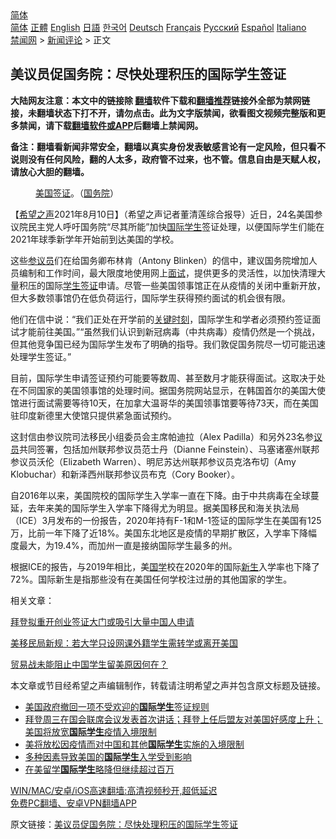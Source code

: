  <!-- 面包屑导航 --> <div class="breadcrumb"><!-- GTranslate: https://gtranslate.io/ -->  <div class="switcher notranslate">  <div class="selected">  <a href="#" onclick="return false;"> 简体</a>  </div>  <div class="option">  <a href="https://www.bannedbook.org" onclick="doGTranslate('zh-CN|zh-CN');jQuery('div.switcher div.selected a').html(jQuery(this).html());return false;" title="简体中文" class="nturl selected"> 简体</a>  <a href="https://www.bannedbook.org/zh-tw/" onclick="doGTranslate('zh-CN|zh-TW');jQuery('div.switcher div.selected a').html(jQuery(this).html());return false;" title="繁體中文" class="nturl"> 正體</a>  <a href="https://www.bannedbook.org/en/" onclick="doGTranslate('zh-CN|en');jQuery('div.switcher div.selected a').html(jQuery(this).html());return false;" title="English" class="nturl"> English</a>  <a href="https://www.bannedbook.org/ja/" onclick="doGTranslate('zh-CN|ja');jQuery('div.switcher div.selected a').html(jQuery(this).html());return false;" title="日本語" class="nturl"> 日語</a>  <a href="https://www.bannedbook.org/ko/" onclick="doGTranslate('zh-CN|ko');jQuery('div.switcher div.selected a').html(jQuery(this).html());return false;" title="한국어" class="nturl"> 한국어</a>  <a href="https://www.bannedbook.org/de/" onclick="doGTranslate('zh-CN|de');jQuery('div.switcher div.selected a').html(jQuery(this).html());return false;" title="Deutsch" class="nturl"> Deutsch</a>  <a href="https://www.bannedbook.org/fr/" onclick="doGTranslate('zh-CN|fr');jQuery('div.switcher div.selected a').html(jQuery(this).html());return false;" title="Français" class="nturl"> Français</a>  <a href="https://www.bannedbook.org/ru/" onclick="doGTranslate('zh-CN|ru');jQuery('div.switcher div.selected a').html(jQuery(this).html());return false;" title="Русский" class="nturl"> Русский</a>  <a href="https://www.bannedbook.org/es/" onclick="doGTranslate('zh-CN|es');jQuery('div.switcher div.selected a').html(jQuery(this).html());return false;" title="Español" class="nturl"> Español</a>  <a href="https://www.bannedbook.org/it/" onclick="doGTranslate('zh-CN|it');jQuery('div.switcher div.selected a').html(jQuery(this).html());return false;" title="Italiano" class="nturl"> Italiano</a>  </div>  </div>      <div class='breadcrumb-sub'><!-- Breadcrumb NavXT 6.3.0 --> <a href="https://www.bannedbook.org/" class="home">禁闻网</a> &gt; <a href="https://www.bannedbook.org/bnews/comments/" class="category">新闻评论</a> &gt; 正文</div></div><h2>美议员促国务院：尽快处理积压的国际学生签证</h2> <p class="notice"><b>大陆网友注意：本文中的链接除 <a href="https://github.com/bannedbook/fanqiang" >翻墙</a>软件下载和<a href="https://github.com/killgcd/justmysocks/blob/master/README.md">翻墙推荐</a>链接外全部为禁网链接，未翻墙状态下打不开，请勿点击。此为文字版禁闻，欲看图文视频完整版和更多禁闻，请下载<a href="https://github.com/bannedbook/fanqiang">翻墙软件或APP</a>后翻墙上禁闻网。</p><p>备注：翻墙看新闻非常安全，翻墙以真实身份发表敏感言论有一定风险，但只看不说则没有任何风险，翻的人太多，政府管不过来，也不管。信息自由是天赋人权，请放心大胆的翻墙。</b></p>  <div class="entry"> <figure> <p><figcaption><a href="https://www.bannedbook.org/bnews/tag/%e7%be%8e%e5%9b%bd/" class="st_tag internal_tag" rel="tag" title="标签 美国 下的日志">美国</a><a href="https://www.bannedbook.org/bnews/tag/%e7%ad%be%e8%af%81/" class="st_tag internal_tag" rel="tag" title="标签 签证 下的日志">签证</a>。（<a href="https://www.bannedbook.org/bnews/tag/%e5%9b%bd%e5%8a%a1%e9%99%a2/" class="st_tag internal_tag" rel="tag" title="标签 国务院 下的日志">国务院</a>）</figcaption></figure> <p>【<span class='wp_keywordlink_affiliate'><a href="https://www.soundofhope.org" title="希望之声" target="_blank">希望之声</a></span>2021年8月10日】（希望之声记者董清莲综合报导）近日，24名美国参议院民主党人呼吁国务院“尽其所能”加快<a href="https://www.bannedbook.org/bnews/tag/%E5%9B%BD%E9%99%85%E5%AD%A6%E7%94%9F/" class="st_tag internal_tag" rel="tag" title="标签 国际学生 下的日志">国际学生</a>签证处理，以便国际学生们能在2021年球季新学年开始前到达美国的学校。</p> <p>这些<a href="https://www.bannedbook.org/bnews/tag/%e5%8f%82%e8%ae%ae%e5%91%98/" class="st_tag internal_tag" rel="tag" title="标签 参议员 下的日志">参议员</a>们在给国务卿布林肯（Antony Blinken）的信中，建议国务院增加人员编制和工作时间，最大限度地使用网上<a href="https://www.bannedbook.org/bnews/tag/%E9%9D%A2%E8%AF%95/" class="st_tag internal_tag" rel="tag" title="标签 面试 下的日志">面试</a>，提供更多的灵活性，以加快清理大量积压的国际<a href="https://www.bannedbook.org/bnews/tag/%E5%AD%A6%E7%94%9F%E7%AD%BE%E8%AF%81/" class="st_tag internal_tag" rel="tag" title="标签 学生签证 下的日志">学生签证</a>申请。尽管一些美国领事馆正在从疫情的关闭中重新开放，但大多数领事馆仍在低负荷运行，国际学生获得预约面试的机会很有限。</p> <p>他们在信中说：“我们正处在开学前的<span class='wp_keywordlink'><a href="https://www.bannedbook.org/forum2/topic151.html" title="关键时刻：李鹏日记" target="_blank">关键时刻</a></span>，国际学生和学者必须预约签证面试才能前往美国。”“虽然我们认识到新冠病毒（中共病毒）疫情仍然是一个挑战，但其他竞争国已经为国际学生发布了明确的指导。我们敦促国务院尽一切可能迅速处理学生签证。”</p>  <p>目前，国际学生申请签证预约可能要等数周、甚至数月才能获得面试。这取决于处在不同国家的美国领事馆的处理时间。据国务院网站显示，在韩国首尔的美国大使馆进行面试需要等待10天，在加拿大温哥华的美国领事馆要等待73天，而在美国驻印度新德里大使馆只提供紧急面试预约。</p> <p>这封信由参议院司法移民小组委员会主席帕迪拉（Alex Padilla）和另外23名参<a href="https://www.bannedbook.org/bnews/tag/%e8%ae%ae%e5%91%98/" class="st_tag internal_tag" rel="tag" title="标签 议员 下的日志">议员</a>共同签署，包括加州联邦参议员范士丹（Dianne Feinstein）、马塞诸塞州联邦参议员沃伦（Elizabeth Warren）、明尼苏达州联邦参议员克洛布切（Amy Klobuchar）和新泽西州联邦参议员布克（Cory Booker）。</p> <p>自2016年以来，美国院校的国际学生入学率一直在下降。由于中共病毒在全球蔓延，去年来美的国际学生入学率下降得尤为明显。据美国移民和海关执法局（ICE）3月发布的一份报告，2020年持有F-1和M-1签证的国际学生在美国有125万，比前一年下降了近18%。美国东北地区是疫情的早期扩散区，入学率下降幅度最大，为19.4%，而加州一直是接纳国际学生最多的州。</p>  <p>根据ICE的报告，与2019年相比，美<span class='wp_keywordlink'><a href="https://www.bannedbook.org/forum24/" title="国学传统文化禁书" target="_blank">国学</a></span>校在2020年的国际<span class='wp_keywordlink'><a href="https://www.bannedbook.org/forum2/topic1642.html" title="正见网《新生》" target="_blank">新生</a></span>入学率也下降了72%。国际新生是指那些没有在美国任何学校注过册的其他国家的学生。</p> <p>相关文章：</p> <p><a data-ctorig="https://www.soundofhope.org/post/505424" data-cturl="https://www.google.com/url?client=internal-element-cse&amp;cx=007749283119516952101:0iwnfnkwnek&amp;q=https://www.soundofhope.org/post/505424&amp;sa=U&amp;ved=2ahUKEwiPx_KRwafyAhVhRDABHWKBA6U4ChAWMAd6BAgHEAI&amp;usg=AOvVaw0JMBQYVOYOYYs27eJfQ1Te" href="https://www.soundofhope.org/post/505424" target="_blank">拜登拟重开创业签证大门或吸引大量中国人申请</a></p>  <p><a data-ctorig="https://www.soundofhope.org/post/398152?lang=b5" data-cturl="https://www.google.com/url?client=internal-element-cse&amp;cx=007749283119516952101:0iwnfnkwnek&amp;q=https://www.soundofhope.org/post/398152%3Flang%3Db5&amp;sa=U&amp;ved=2ahUKEwiPx_KRwafyAhVhRDABHWKBA6U4ChAWMAl6BAgJEAI&amp;usg=AOvVaw2ESqnVCVMlZi26XlkUvkE1" href="https://www.soundofhope.org/post/398152?lang=b5" target="_blank">美移民局新规：若大学只设网课外籍学生需转学或离开美国</a></p> <p><a data-ctorig="https://www.soundofhope.org/post/315887?lang=b5" data-cturl="https://www.google.com/url?client=internal-element-cse&amp;cx=007749283119516952101:0iwnfnkwnek&amp;q=https://www.soundofhope.org/post/315887%3Flang%3Db5&amp;sa=U&amp;ved=2ahUKEwiPx_KRwafyAhVhRDABHWKBA6U4ChAWMAR6BAgEEAI&amp;usg=AOvVaw1whZzL0mVJwhd9Gsgqzwdo" href="https://www.soundofhope.org/post/315887?lang=b5" target="_blank">贸易战未能阻止中国学生留美原因何在？</a></p> <p>本文章或节目经希望之声编辑制作，转载请注明希望之声并包含原文标题及链接。 </p>  <ul class='op-related-articles' title='相关阅读'> <li><a href='https://www.bannedbook.org/bnews/worldnews/usa/20210708/1582581.html' target='_blank'>美国政府撤回一项不受欢迎的<b>国际学生</b>签证规则</a></li> <li><a href='https://www.bannedbook.org/bnews/worldnews/usa/20210429/1535923.html' target='_blank'>拜登周三在国会联席会议发表首次讲话；拜登上任后盟友对美国好感度上升；美国将放宽<b>国际学生</b>疫情入境限制</a></li> <li><a href='https://www.bannedbook.org/bnews/headline/20210428/1535134.html' target='_blank'>美将放松因疫情而对中国和其他<b>国际学生</b>实施的入境限制</a></li> <li><a href='https://www.bannedbook.org/bnews/headline/20210303/1497105.html' target='_blank'>多种因素导致美国的<b>国际学生</b>入学受到影响</a></li> <li><a href='https://www.bannedbook.org/bnews/worldnews/usa/20201117/1432087.html' target='_blank'>在美留学<b>国际学生</b>略降但继续超过百万</a></li> </ul> <p class="texttj"> <a href="https://github.com/bannedbook/fanqiang/wiki/V2ray%E6%9C%BA%E5%9C%BA" target="_blank">WIN/MAC/安卓/iOS高速翻墙:高清视频秒开,超低延迟</a><br/> <a href="https://github.com/bannedbook/fanqiang/wiki/%E7%A6%81%E9%97%BB%E7%BD%91%E5%AE%89%E5%8D%93%E7%BF%BB%E5%A2%99%E6%96%B0%E9%97%BBAPP" target="_blank">免费PC翻墙、安卓VPN翻墙APP</a></p><p>原文链接：<a class="src_link"  href="https://www.soundofhope.org/post/534179" target="_blank">美议员促国务院：尽快处理积压的国际学生签证</a></p><a name='sharetosocial'></a>  <div style="margin-bottom:5px;padding-bottom:5px;clear:both"> <div id="archive-pix-1" class="banner-ads"> <!-- AuctionX Display platform tag START --> <div id="26318x728x90x621x_ADSLOT2" clicktrack="%%CLICK_URL_ESC%%"></div> <!-- AuctionX Display platform tag END --> </div> <div id="archive-pix-2" class="banner-ads"> <!-- AuctionX Display platform tag START --> <div id="26315x300x250x621x_ADSLOT2" clicktrack="%%CLICK_URL_ESC%%"></div> <!-- AuctionX Display platform tag END --> </div> </div>  <div id="archive-pix-1" class="banner-ads"> <!-- AuctionX Display platform tag START --> <div id="26318x728x90x621x_ADSLOT3" clicktrack="%%CLICK_URL_ESC%%"></div> <!-- AuctionX Display platform tag END --> </div> </div><!--END ENTRY--> 